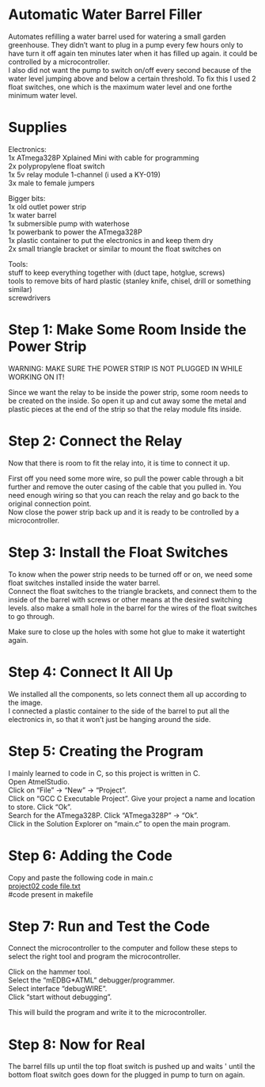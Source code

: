#  Automatic Water Barrel Filler  
Automates refilling a water barrel used for watering a small garden greenhouse. They didn’t want to plug in a pump every few hours only to have turn it off again ten minutes later when it has filled up again.
it could be controlled by a microcontroller.  
I also did not want the pump to switch on/off every second because of the water level jumping above and below a certain threshold. To fix this I used 2 float switches, one which is the maximum water level and one forthe minimum water level.  

#  Supplies  

Electronics:  
1x ATmega328P Xplained Mini with cable for programming  
2x polypropylene float switch  
1x 5v relay module 1-channel (i used a KY-019)  
3x male to female jumpers   

Bigger bits:  
1x old outlet power strip  
1x water barrel  
1x submersible pump with waterhose  
1x powerbank to power the ATmega328P  
1x plastic container to put the electronics in and keep them dry  
2x small triangle bracket or similar to mount the float switches on  

Tools:  
stuff to keep everything together with (duct tape, hotglue, screws)  
tools to remove bits of hard plastic (stanley knife, chisel, drill or something similar)  
screwdrivers

#  Step 1: Make Some Room Inside the Power Strip  
WARNING: MAKE SURE THE POWER STRIP IS NOT PLUGGED IN WHILE WORKING ON IT!  

Since we want the relay to be inside the power strip, some room needs to be created on the inside. So open it up and cut away some the metal and plastic pieces at the end of the strip so that the relay module fits inside.  

#  Step 2: Connect the Relay  
Now that there is room to fit the relay into, it is time to connect it up.

First off you need some more wire, so pull the power cable through a bit further and remove the outer casing of the cable that you pulled in. You need enough wiring so that you can reach the relay and go back to the original connection point.     
Now close the power strip back up and it is ready to be controlled by a microcontroller.  

#  Step 3: Install the Float Switches  
To know when the power strip needs to be turned off or on, we need some float switches installed inside the water barrel.  
Connect the float switches to the triangle brackets, and connect them to the inside of the barrel with screws or other means at the desired switching levels. also make a small hole in the barrel for the wires of the float switches to go through.  

Make sure to close up the holes with some hot glue to make it watertight again.  

#  Step 4: Connect It All Up    

We installed all the components, so lets connect them all up according to the image.  
I connected a plastic container to the side of the barrel to put all the electronics in, so that it won’t just be hanging around the side.  

#  Step 5: Creating the Program  

I mainly learned to code in C, so this project is written in C.    
Open AtmelStudio.    
Click on “File” -> “New” -> “Project”.    
Click on “GCC C Executable Project”. Give your project a name and location to store. Click “Ok”.    
Search for the ATmega328P. Click “ATmega328P” -> “Ok”.    
Click in the Solution Explorer on “main.c” to open the main program.   

#  Step 6: Adding the Code  

Copy and paste the following code in main.c   
[project02 code file.txt](https://github.com/Kartikborkar/M2_Embedded_ProjectType_Automatic_Water_Barrel_Filler/files/7642477/project02.code.file.txt)  
#code present in makefile   

#  Step 7: Run and Test the Code
Connect the microcontroller to the computer and follow these steps to select the right tool and program the microcontroller.

Click on the hammer tool.  
Select the “mEDBG*ATML” debugger/programmer.  
Select interface “debugWIRE”.  
Click “start without debugging”.  

This will build the program and write it to the microcontroller.  

#  Step 8: Now for Real  

The barrel fills up until the top float switch is pushed up and waits  '
until the bottom float switch goes down for the plugged in pump to turn on again.



